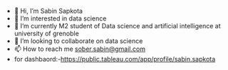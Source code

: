- 👋 Hi, I’m Sabin Sapkota
- 👀 I’m interested in data science
- 🌱 I’m currently M2 student of Data science and artificial intelligence at university of grenoble
- 💞️ I’m looking to collaborate on data science
- 📫 How to reach me sober.sabin@gmail.com
- for dashbaord:-https://public.tableau.com/app/profile/sabin.sapkota

